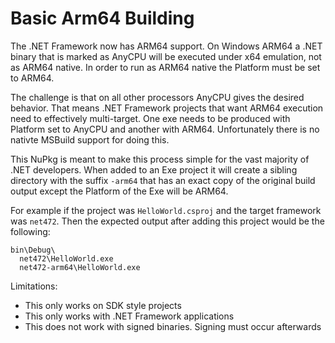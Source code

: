 # Basic Arm64 Building

The .NET Framework now has ARM64 support. On Windows ARM64 a .NET binary that is marked as AnyCPU will be executed under x64 emulation, not as ARM64 native. In order to run as ARM64 native the Platform must be set to ARM64.

The challenge is that on all other processors AnyCPU gives the desired behavior. That means .NET Framework projects that want ARM64 execution need to effectively multi-target. One exe needs to be produced with Platform set to AnyCPU and another with ARM64. Unfortunately there is no nativte MSBuild support for doing this.

This NuPkg is meant to make this process simple for the vast majority of .NET developers. When added to an Exe project it will create a sibling directory with the suffix `-arm64` that has an exact copy of the original build output except the Platform of the Exe will be ARM64. 

For example if the project was `HelloWorld.csproj` and the target framework was `net472`. Then the expected output after adding this project would be the following:

```
bin\Debug\
  net472\HelloWorld.exe
  net472-arm64\HelloWorld.exe
```

Limitations:
- This only works on SDK style projects
- This only works with .NET Framework applications
- This does not work with signed binaries. Signing must occur afterwards